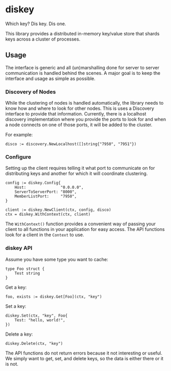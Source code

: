 # diskey

Which key? Dis key. Dis one.

This library provides a distributed in-memory key/value store that shards keys across a cluster of processes.

## Usage

The interface is generic and all (un)marshalling done for server to server communication is handled behind the scenes. A major goal is to keep the interface and usage as simple as possible.

### Discovery of Nodes

While the clustering of nodes is handled automatically, the library needs to know how and where to look for other nodes. This is uses a Discovery interface to provide that information. Currently, there is a localhost discovery implementation where you provide the ports to look for and when a node connects on one of those ports, it will be added to the cluster.

For example:
```
disco := discovery.NewLocalhost([]string{"7950", "7951"})
```

### Configure

Setting up the client requires telling it what port to communicate on for distributing keys and another for which it will coordinate clustering.
```
config := diskey.Config{
    Host:               "0.0.0.0",
    ServerToServerPort: "8000",
    MemberListPort:     "7950",
}

client := diskey.NewClient(ctx, config, disco)
ctx = diskey.WithContext(ctx, client)
```

The `WithContext()` function provides a convenient way of passing your client to all functions in your application for easy access. The API functions look for a client in the `Context` to use.

### diskey API

Assume you have some type you want to cache:
```
type Foo struct {
    Test string
}
```

Get a key:
```
foo, exists := diskey.Get[Foo](ctx, "key")
```

Set a key:
```
diskey.Set(ctx, "key", Foo{
    Test: "hello, world!",
})
```

Delete a key:
```
diskey.Delete(ctx, "key")
```

The API functions do not return errors because it not interesting or useful. We simply want to get, set, and delete keys, so the data is either there or it is not.